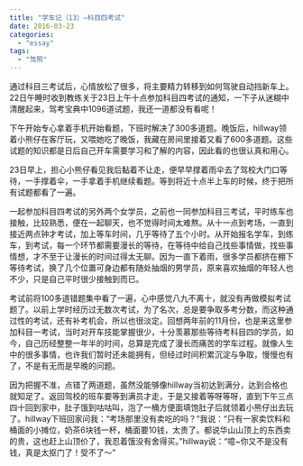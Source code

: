 ```yaml
---
title: "学车记（13）—科目四考试"
date: 2016-03-23
categories: 
  - "essay"
tags: 
  - "驾照"
---
```


通过科目三考试后，心情放松了很多，将主要精力转移到如何驾驶自动挡新车上。22日午睡时收到教练关于23日上午十点参加科目四考试的通知，一下子从迷糊中清醒起来，驾考宝典中1096道试题，我还一道都没有看呢！

下午开始专心拿着手机开始看题，下班时解决了300多道题。晚饭后，hillway领着小熊仔在客厅玩，又喂她吃了晚饭，我藏在房间里接着又看了600多道题。这些试题的知识都是日后自己开车需要学习和了解的内容，因此看的也很认真和用心。

23日早上，担心小熊仔看见我后黏着不让走，便早早撑着雨伞去了驾校大门口等待，一手撑着伞，一手拿着手机继续看题。等到将近十点半上车的时候，终于把所有试题都看了一遍。

一起参加科目四考试的另外两个女学员，之前也一同参加科目三考试，平时练车也接触，比较熟悉，便在一起聊天，也不觉得时间太难熬。从十一点到考场，一直到接近两点钟才考试，加上等车时间，几乎等待了五个小时。从开始报名学车，到练车，到考试，每一个环节都需要漫长的等待，在等待中给自己找些事情做，找些事情想，才不至于让漫长的时间过得太无聊。因为一直下着雨，很多学员都挤在棚下等待考试，换了几个位置可身边都有随处抽烟的男学员，原来喜欢抽烟的年轻人也不少，只是自己平时很少接触到而已。

考试前将100多道错题集中看了一遍，心中感觉八九不离十，就没有再做模拟考试题了。以前上学时经历过无数次考试，为了名次，总是要争取多考分数，而这种通过性的考试，还有补考机会，所以也很淡定。回想两年前的11月份，也是来这里参加科目一考试，当时对开车技能掌握很少，十分羡慕那些等待考科目四的学员，如今，自己历经整整一年半的时间，总算是完成了漫长而痛苦的学车过程。就像人生中的很多事情，也许我们暂时还未能拥有，但经过时间积累沉淀与争取，慢慢也有了，不是有无而是早晚的问题。

因为把握不准，点错了两道题，虽然没能够像hillway当初达到满分，达到合格也就知足了。返回驾校的班车要等到满员才走，于是又接着等呀等呀，直到下午三点四十回到家中，肚子饿到咕咕叫，泡了一桶方便面填饱肚子后就领着小熊仔出去玩了。hillway下班回家问我：“考场那里没有卖吃的吗？”我说：“只有一家卖饮料和桶面的小摊位，奶茶6块钱一杯，桶面要10钱，太贵了。都说华山山顶上的东西卖的贵，这也赶上山顶价了，我忍着饿没有舍得买。”hillway说：“噫~你又不是没有钱，真是太抠门了！受不了～”
